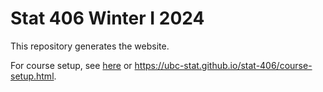 # Stat 406 Winter I 2024

This repository generates the website.

For course setup, see [here](course-setup.qmd) or <https://ubc-stat.github.io/stat-406/course-setup.html>.
